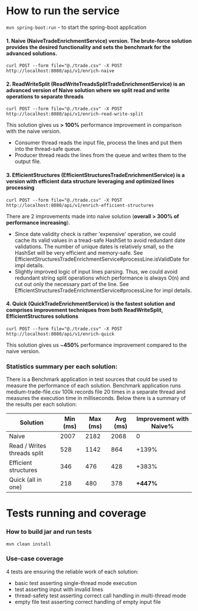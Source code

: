 # How to run the service
`mvn spring-boot:run` - to start the spring-boot application

#### 1. Naive (NaiveTradeEnrichmentService) version. The brute-force solution provides the desired functionality and sets the benchmark for the advanced solutions. 

`curl POST --form file="@./trade.csv" -X POST http://localhost:8080/api/v1/enrich-naive`

#### 2. ReadWriteSplit (ReadWriteTreadsSplitTradeEnrichmentService) is an advanced version of Naive solution where we split read and write operations to separate threads
`curl POST --form file="@./trade.csv" -X POST http://localhost:8080/api/v1/enrich-read-write-split`

This solution gives us **> 100%** performance improvement in comparison with the naive version.
 - Consumer thread reads the input file, process the lines and put them into the thread-safe queue.
 - Producer thread reads the lines from the queue and writes them to the output file.

#### 3. EfficientStructures (EfficientStructuresTradeEnrichmentService) is a version with efficient data structure leveraging and optimized lines processing
`curl POST --form file="@./trade.csv" -X POST http://localhost:8080/api/v1/enrich-efficient-structures`

There are 2 improvements made into naive solution (**overall > 300% of performance increasing**). 

 - Since date validity check is rather 'expensive' operation, we could cache its valid values in a tread-safe HashSet to avoid redundant date validations.
The number of unique dates is relatively small, so the HashSet will be very efficient and memory-safe.
See EfficientStructuresTradeEnrichmentService#processLine.isValidDate for impl details.
 - Slightly improved logic of input lines parsing. Thus, we could avoid redundant string split operations
which performance is always O(n) and cut out only the necessary part of the line.
See EfficientStructuresTradeEnrichmentService#processLine for impl details.

#### 4. Quick (QuickTradeEnrichmentService) is the fastest solution and comprises improvement techniques from both ReadWriteSplit, EfficientStructures solutions
`curl POST --form file="@./trade.csv" -X POST http://localhost:8080/api/v1/enrich-quick`

This solution gives us ~**450%** performance improvement compared to the naive version.

### Statistics summary per each solution: 

There is a Benchmark application in test sources that could be used to measure the performance of each solution.
Benchmark application runs medium-trade-file.csv 100k records file 20 times in a separate thread and measures the execution time in milliseconds.
Below there is a summary of the results per each solution:

| Solution                    | Min (ms) | Max (ms) | Avg (ms) | Improvement with Naive% |
|-----------------------------|----------|----------|----------|-------------------------|
| Naive                       | 2007     | 2182     | 2068     | 0                       |
| Read / Writes threads split | 528      | 1142     | 864      | +139%                   |
| Efficient structures        | 346      | 476      | 428      | +383%                   |
| Quick (all in one)          | 218      | 480      | 378      | **+447%**               |


# Tests running and coverage

### How to build jar and run tests
`mvn clean install`

### Use-case coverage
4 tests are ensuring the reliable work of each solution:
- basic test asserting single-thread mode execution
- test asserting input with invalid lines
- thread-safety test asserting correct call handling in multi-thread mode
- empty file test asserting correct handling of empty input file
